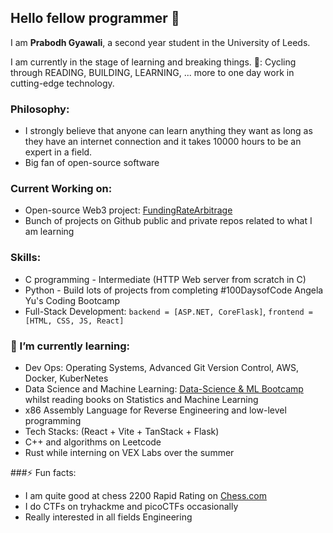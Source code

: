## Hello fellow programmer 👋

I am **Prabodh Gyawali**, a second year student in the University of Leeds.

I am currently in the stage of learning and breaking things. 
🎯: Cycling through READING, BUILDING, LEARNING, ... more to one day work in cutting-edge technology.

### Philosophy: 
- I strongly believe that anyone can learn anything they want as long as they have an internet connection and it takes 10000 hours to be an expert in a field.
- Big fan of open-source software

### Current Working on:
- Open-source Web3 project: [FundingRateArbitrage](https://github.com/50shadesofgwei/SynthetixFundingRateArbitrage)
- Bunch of projects on Github public and private repos related to what I am learning

### Skills:
- C programming - Intermediate (HTTP Web server from scratch in C)
- Python - Build lots of projects from completing #100DaysofCode Angela Yu's Coding Bootcamp
- Full-Stack Development: `backend = [ASP.NET, CoreFlask]`,  `frontend = [HTML, CSS, JS, React]`  

### 🌱 I’m currently learning:
- Dev Ops: Operating Systems, Advanced Git Version Control, AWS, Docker, KuberNetes
- Data Science and Machine Learning: [Data-Science & ML Bootcamp](https://udemy.com/course/python-data-science-machine-learning-bootcamp) whilst reading books on Statistics and Machine Learning 
- x86 Assembly Language for Reverse Engineering and low-level programming
- Tech Stacks: (React + Vite + TanStack + Flask)
- C++ and algorithms on Leetcode
- Rust while interning on VEX Labs over the summer

###⚡ Fun facts: 
- I am quite good at chess 2200 Rapid Rating on [Chess.com](https://www.chess.com/member/prab76)
- I do CTFs on tryhackme and picoCTFs occasionally
- Really interested in all fields Engineering
